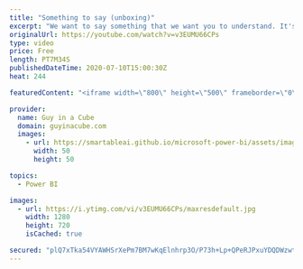 ```yaml
---
title: "Something to say (unboxing)"
excerpt: "We want to say something that we want you to understand. It's been a long journey and we wouldn't be here without you. 🙏  📢 Become a member: https://guyinacu.be/membership   *******************  Want to take your Power BI skills to the next level? We have training courses available to help you with"
originalUrl: https://youtube.com/watch?v=v3EUMU66CPs
type: video
price: Free
length: PT7M34S
publishedDateTime: 2020-07-10T15:00:30Z
heat: 244

featuredContent: "<iframe width=\"800\" height=\"500\" frameborder=\"0\" src=\"https://www.youtube.com/embed/v3EUMU66CPs\" allow=\"accelerometer; autoplay; encrypted-media; gyroscope; picture-in-picture\" allowfullscreen></iframe>"

provider:
  name: Guy in a Cube
  domain: guyinacube.com
  images:
    - url: https://smartableai.github.io/microsoft-power-bi/assets/images/organizations/guyinacube.com-50x50.jpg
      width: 50
      height: 50

topics:
  - Power BI

images:
  - url: https://i.ytimg.com/vi/v3EUMU66CPs/maxresdefault.jpg
    width: 1280
    height: 720
    isCached: true

secured: "plQ7xTka54VYAWHSrXePm7BM7wKqElnhrp3O/P73h+Lp+QPeRJPxuYDQDWzwtT4/iwSSFP9MPD5ri6Eqt4WNL1U/CEYPoh3hORjPVnDPdV1N9zQVp/KuQtGGuVt+8lIYL3EoBLw3oFhFvV9yXyJpn1USFQ2eafVhb2DUFNaDaXFjithzHmm0Z6TmeBezSRZMoqmE9f4kaYaECU4QR+yujuWeObgVWQDYoGa1ElCHQTzYneuqvY7EhkCQw7c2EB/jEWkXrACg6sa4SbfKDB4k1dF/1CWYXVXggaHYzxW4JiM7hNBpxdht73/KQ9+Jg1q9V4QLfyEZE+DrAs0KTy1zZ7GLkEyj+7136NlFzEDwXtfc3pHmUIIyPFztxX+0o9Zsr8AIU0+hhFWqEljfIL9pmg==;m5Ly++YQGRdiOe5GjqWk5g=="
---
```



